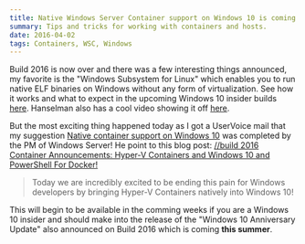 ```yaml
---
title: Native Windows Server Container support on Windows 10 is coming
summary: Tips and tricks for working with containers and hosts.
date: 2016-04-02
tags: Containers, WSC, Windows
---
```


Build 2016 is now over and there was a few interesting things announced, my favorite is the "Windows Subsystem for Linux" which enables you to run native ELF binaries on Windows without any form of virtualization. See how it works and what to expect in the upcoming Windows 10 insider builds [here](https://channel9.msdn.com/Events/Build/2016/C906). Hanselman also has a cool video showing it off [here](http://www.hanselman.com/blog/DevelopersCanRunBashShellAndUsermodeUbuntuLinuxBinariesOnWindows10.aspx).

But the most exciting thing happened today as I got a UserVoice mail that my suggestion [Native container support on Windows 10](https://windowsserver.uservoice.com/forums/304624-containers/suggestions/11120520-native-container-support-on-windows-10) was completed by the PM of Windows Server! He point to this blog post: [//build 2016 Container Announcements: Hyper-V Containers and Windows 10 and PowerShell For Docker!](https://blogs.technet.microsoft.com/virtualization/2016/04/01/build-2016-container-announcements-hyper-v-containers-and-windows-10-and-powershell-for-docker/)

>Today we are incredibly excited to be ending this pain for Windows developers by bringing Hyper-V Containers natively into Windows 10!

This will begin to be available in the comming weeks if you are a Windows 10 insider and should make into the  release of the "Windows 10 Anniversary Update" also announced on Build 2016 which is coming **this summer**.

